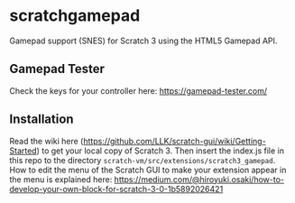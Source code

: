 # scratchgamepad
Gamepad support (SNES) for Scratch 3 using the HTML5 Gamepad API. 

## Gamepad Tester
Check the keys for your controller here: https://gamepad-tester.com/

## Installation 
Read the wiki here (https://github.com/LLK/scratch-gui/wiki/Getting-Started) to get your local copy of Scratch 3. 
Then insert the index.js file in this repo to the directory ``scratch-vm/src/extensions/scratch3_gamepad``. 
How to edit the menu of the Scratch GUI to make your extension appear in the menu is explained here: https://medium.com/@hiroyuki.osaki/how-to-develop-your-own-block-for-scratch-3-0-1b5892026421
